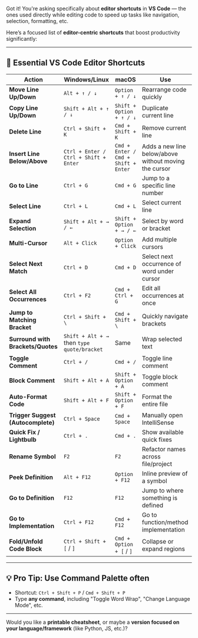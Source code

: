 Got it! You're asking specifically about **editor shortcuts** in **VS Code** — the ones used directly while editing code to speed up tasks like navigation, selection, formatting, etc.

Here’s a focused list of **editor-centric shortcuts** that boost productivity significantly:

---

## 🧠 Essential VS Code **Editor Shortcuts**

| Action                             | Windows/Linux                               | macOS                               | Use                                                   |
| ---------------------------------- | ------------------------------------------- | ----------------------------------- | ----------------------------------------------------- |
| **Move Line Up/Down**              | `Alt + ↑ / ↓`                               | `Option + ↑ / ↓`                    | Rearrange code quickly                                |
| **Copy Line Up/Down**              | `Shift + Alt + ↑ / ↓`                       | `Shift + Option + ↑ / ↓`            | Duplicate current line                                |
| **Delete Line**                    | `Ctrl + Shift + K`                          | `Cmd + Shift + K`                   | Remove current line                                   |
| **Insert Line Below/Above**        | `Ctrl + Enter / Ctrl + Shift + Enter`       | `Cmd + Enter / Cmd + Shift + Enter` | Adds a new line below/above without moving the cursor |
| **Go to Line**                     | `Ctrl + G`                                  | `Cmd + G`                           | Jump to a specific line number                        |
| **Select Line**                    | `Ctrl + L`                                  | `Cmd + L`                           | Select current line                                   |
| **Expand Selection**               | `Shift + Alt + → / ←`                       | `Shift + Option + → / ←`            | Select by word or bracket                             |
| **Multi-Cursor**                   | `Alt + Click`                               | `Option + Click`                    | Add multiple cursors                                  |
| **Select Next Match**              | `Ctrl + D`                                  | `Cmd + D`                           | Select next occurrence of word under cursor           |
| **Select All Occurrences**         | `Ctrl + F2`                                 | `Cmd + Ctrl + G`                    | Edit all occurrences at once                          |
| **Jump to Matching Bracket**       | `Ctrl + Shift + \`                          | `Cmd + Shift + \`                   | Quickly navigate brackets                             |
| **Surround with Brackets/Quotes**  | `Shift + Alt + →` then `type quote/bracket` | Same                                | Wrap selected text                                    |
| **Toggle Comment**                 | `Ctrl + /`                                  | `Cmd + /`                           | Toggle line comment                                   |
| **Block Comment**                  | `Shift + Alt + A`                           | `Shift + Option + A`                | Toggle block comment                                  |
| **Auto-Format Code**               | `Shift + Alt + F`                           | `Shift + Option + F`                | Format the entire file                                |
| **Trigger Suggest (Autocomplete)** | `Ctrl + Space`                              | `Cmd + Space`                       | Manually open IntelliSense                            |
| **Quick Fix / Lightbulb**          | `Ctrl + .`                                  | `Cmd + .`                           | Show available quick fixes                            |
| **Rename Symbol**                  | `F2`                                        | `F2`                                | Refactor names across file/project                    |
| **Peek Definition**                | `Alt + F12`                                 | `Option + F12`                      | Inline preview of a symbol                            |
| **Go to Definition**               | `F12`                                       | `F12`                               | Jump to where something is defined                    |
| **Go to Implementation**           | `Ctrl + F12`                                | `Cmd + F12`                         | Go to function/method implementation                  |
| **Fold/Unfold Code Block**         | `Ctrl + Shift + [` / `]`                    | `Cmd + Option + [` / `]`            | Collapse or expand regions                            |

---

## 💡 Pro Tip: Use **Command Palette** often

* Shortcut: `Ctrl + Shift + P` / `Cmd + Shift + P`
* Type **any command**, including "Toggle Word Wrap", "Change Language Mode", etc.

---

Would you like a **printable cheatsheet**, or maybe a **version focused on your language/framework** (like Python, JS, etc.)?
